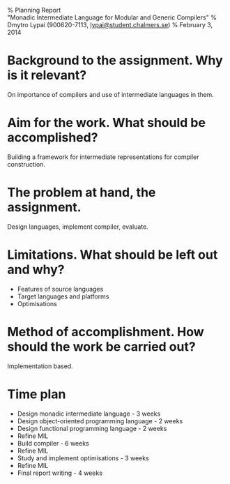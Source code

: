 % Planning Report\
  "Monadic Intermediate Language for Modular and Generic Compilers"
% Dmytro Lypai (900620-7113, lypai@student.chalmers.se)
% February 3, 2014

Background to the assignment. Why is it relevant?
=================================================

On importance of compilers and use of intermediate languages in them.

Aim for the work. What should be accomplished?
==============================================

Building a framework for intermediate representations for compiler construction.

The problem at hand, the assignment.
====================================

Design languages, implement compiler, evaluate.

Limitations. What should be left out and why?
=============================================

* Features of source languages
* Target languages and platforms
* Optimisations

Method of accomplishment. How should the work be carried out?
=============================================================

Implementation based.

Time plan
=========

* Design monadic intermediate language - 3 weeks
* Design object-oriented programming language - 2 weeks
* Design functional programming language - 2 weeks
* Refine MIL
* Build compiler - 6 weeks
* Refine MIL
* Study and implement optimisations - 3 weeks
* Refine MIL
* Final report writing - 4 weeks


